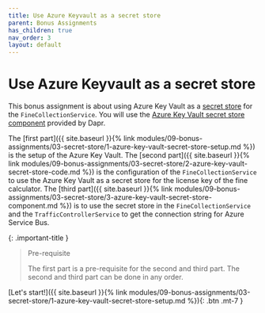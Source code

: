 ```yaml
---
title: Use Azure Keyvault as a secret store
parent: Bonus Assignments
has_children: true
nav_order: 3
layout: default
---
```


# Use Azure Keyvault as a secret store

This bonus assignment is about using Azure Key Vault as a [secret store](https://docs.dapr.io/operations/components/setup-secret-store/) for the `FineCollectionService`. You will use the [Azure Key Vault secret store component](https://docs.dapr.io/reference/components-reference/supported-secret-stores/azure-keyvault/) provided by Dapr.

The [first part]({{ site.baseurl }}{% link modules/09-bonus-assignments/03-secret-store/1-azure-key-vault-secret-store-setup.md %}) is the setup of the Azure Key Vault. The [second part]({{ site.baseurl }}{% link modules/09-bonus-assignments/03-secret-store/2-azure-key-vault-secret-store-code.md %}) is the configuration of the `FineCollectionService` to use the Azure Key Vault as a secret store for the license key of the fine calculator. The [third part]({{ site.baseurl }}{% link modules/09-bonus-assignments/03-secret-store/3-azure-key-vault-secret-store-component.md %}) is to use the secret store in the `FineCollectionService` and the `TrafficControllerService` to get the connection string for Azure Service Bus.

{: .important-title }
> Pre-requisite
> 
> The first part is a pre-requisite for the second and third part. The second and third part can be done in any order.
>

<span class="fs-3">
[Let's start!]({{ site.baseurl }}{% link modules/09-bonus-assignments/03-secret-store/1-azure-key-vault-secret-store-setup.md %}){: .btn .mt-7 }
</span>
